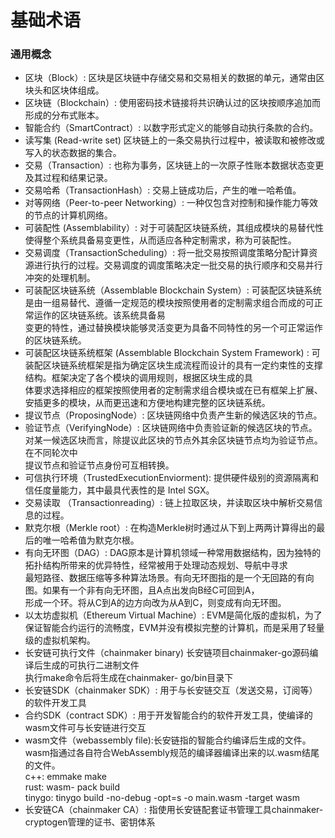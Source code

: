 # 基础术语

### 通用概念


 - 区块（Block）: 区块是区块链中存储交易和交易相关的数据的单元，通常由区块头和区块体组成。   
 - 区块链（Blockchain）: 使用密码技术链接将共识确认过的区块按顺序追加而形成的分布式账本。 
 - 智能合约（SmartContract）: 以数字形式定义的能够自动执行条款的合约。 
 - 读写集 (Read-write set)  区块链上的一条交易执行过程中，被读取和被修改或写入的状态数据的集合。 
 - 交易（Transaction）: 也称为事务，区块链上的一次原子性账本数据状态变更及其过程和结果记录。 
 - 交易哈希（TransactionHash）: 交易上链成功后，产生的唯一哈希值。 
 - 对等网络（Peer-to-peer Networking）: 一种仅包含对控制和操作能力等效的节点的计算机网络。 
 - 可装配性 (Assemblability）: 对于可装配区块链系统，其组成模块的易替代性使得整个系统具备易变更性，从而适应各种定制需求，称为可装配性。 
 - 交易调度（TransactionScheduling）: 将一批交易按照调度策略分配计算资源进行执行的过程。交易调度的调度策略决定一批交易的执行顺序和交易并行冲突的处理机制。 
 - 可装配区块链系统（Assemblable Blockchain System）: 可装配区块链系统是由一组易替代、遵循一定规范的模块按照使用者的定制需求组合而成的可正常运作的区块链系统。该系统具备易<br>变更的特性，通过替换模块能够灵活变更为具备不同特性的另一个可正常运作的区块链系统。 
 - 可装配区块链系统框架 (Assemblable Blockchain System Framework) : 可装配区块链系统框架是指为确定区块生成流程而设计的具有一定约束性的支撑结构。框架决定了各个模块的调用规则，根据区块生成的具<br/>体要求选择相应的框架按照使用者的定制需求组合模块或在已有框架上扩展、安插更多的模块，从而更迅速和方便地构建完整的区块链系统。 
 - 提议节点（ProposingNode）: 区块链网络中负责产生新的候选区块的节点。 
 - 验证节点（VerifyingNode）: 区块链网络中负责验证新的候选区块的节点。对某一候选区块而言，除提议此区块的节点外其余区块链节点均为验证节点。在不同轮次中<br/>提议节点和验证节点身份可互相转换。 
 - 可信执行环境（TrustedExecutionEnviorment): 提供硬件级别的资源隔离和信任度量能力，其中最具代表性的是 Intel SGX。 
 - 交易读取 （Transactionreading）:  链上拉取区块，并读取区块中解析交易信息的过程。 
 - 默克尔根（Merkle root）:  在构造Merkle树时通过从下到上两两计算得出的最后的唯一哈希值为默克尔根。 
 - 有向无环图（DAG）:  DAG原本是计算机领域一种常用数据结构，因为独特的拓扑结构所带来的优异特性，经常被用于处理动态规划、导航中寻求<br/>最短路径、数据压缩等多种算法场景。有向无环图指的是一个无回路的有向图。如果有一个非有向无环图，且A点出发向B经C可回到A，<br/>形成一个环。将从C到A的边方向改为从A到C，则变成有向无环图。 
 - 以太坊虚拟机（Ethereum Virtual Machine）: EVM是简化版的虚拟机，为了保证智能合约运行的流畅度，EVM并没有模拟完整的计算机，而是采用了轻量级的虚拟机架构。 
 - 长安链可执行文件（chainmaker binary) 长安链项目chainmaker-go源码编译后生成的可执行二进制文件<br/>执行make命令后将生成在chainmaker- go/bin目录下 
 - 长安链SDK（chainmaker SDK）: 用于与长安链交互（发送交易，订阅等）的软件开发工具 
 - 合约SDK（contract SDK）: 用于开发智能合约的软件开发工具，使编译的wasm文件可与长安链进行交互 
 - wasm文件（webassembly file):长安链指的智能合约编译后生成的文件。<br/>wasm指通过各自符合WebAssembly规范的编译器编译出来的以.wasm结尾的文件。<br/>c++: emmake make<br/>rust: wasm- pack build<br/>tinygo: tinygo build -no-debug -opt=s -o main.wasm -target wasm 
 - 长安链CA（chainmaker CA）: 指使用长安链配套证书管理工具chainmaker-cryptogen管理的证书、密钥体系 